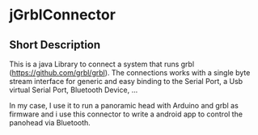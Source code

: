 # jGrblConnector

## Short Description

This is a java Library to connect a system that runs grbl (https://github.com/grbl/grbl).
The connections works with a single byte stream interface for generic and easy binding to the Serial Port, a Usb virtual Serial Port, Bluetooth Device, ...


In my case, I use it to run a panoramic head with Arduino and grbl as firmware and i use this connector to write a android app to control the panohead via Bluetooth.